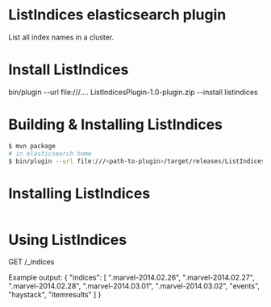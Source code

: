 # ListIndices elasticsearch plugin 

List all index names in a cluster.

# Install ListIndices

bin/plugin --url file:///.... ListIndicesPlugin-1.0-plugin.zip --install listindices

# Building & Installing ListIndices

```bash
$ mvn package
# in elasticsearch home
$ bin/plugin --url file:///<path-to-plugin>/target/releases/ListIndicesPlugin-1.0-SNAPSHOT-plugin.zip --install listindices
```

# Installing ListIndices 

```bash

```

# Using ListIndices 

GET /_indices

Example output:
{
   "indices": [
      ".marvel-2014.02.26",
      ".marvel-2014.02.27",
      ".marvel-2014.02.28",
      ".marvel-2014.03.01",
      ".marvel-2014.03.02",
      "events",
      "haystack",
      "itemresults"
   ]
}
